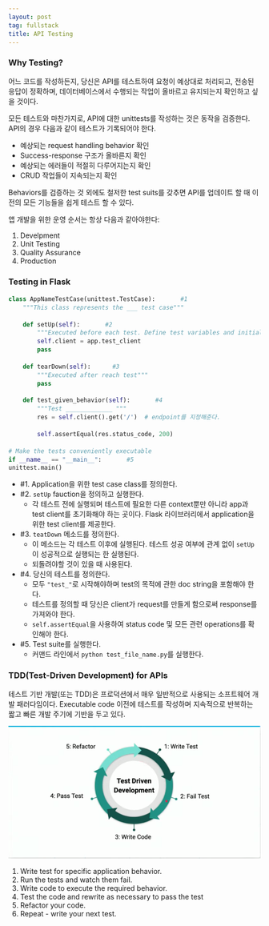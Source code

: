 ```yaml
---
layout: post
tag: fullstack
title: API Testing
---
```


### Why Testing?
어느 코드를 작성하든지, 당신은 API를 테스트하여 요청이 예상대로 처리되고, 전송된 응답이 정확하며, 데이터베이스에서 수행되는 작업이 올바르고 유지되는지 확인하고 싶을 것이다.

모든 테스트와 마찬가지로, API에 대한 unittests를 작성하는 것은 동작을 검증한다. API의 경우 다음과 같이 테스트가 기록되어야 한다.
- 예상되는 request handling behavior 확인
- Success-response 구조가 올바른지 확인
- 예상되는 에러들이 적절히 다루어지는지 확인
- CRUD 작업들이 지속되는지 확인

Behaviors를 검증하는 것 외에도 철저한 test suits를 갖추면 API를 업데이트 할 때 이전의 모든 기능들을 쉽게 테스트 할 수 있다.

앱 개발을 위한 운영 순서는 항상 다음과 같아야한다:
1.  Develpment
2. Unit Testing
3. Quality Assurance
4. Production


### Testing in Flask
```python
class AppNameTestCase(unittest.TestCase):       #1
    """This class represents the ___ test case"""

    def setUp(self):       #2
        """Executed before each test. Define test variables and initialize app."""
        self.client = app.test_client
        pass

    def tearDown(self):      #3
        """Executed after reach test"""
        pass

    def test_given_behavior(self):       #4
        """Test _____________ """
        res = self.client().get('/')  # endpoint를 지정해준다.

        self.assertEqual(res.status_code, 200)

# Make the tests conveniently executable
if __name__ == "__main__":       #5
unittest.main()
```
- #1. Application을 위한 test case class를 정의한다. 
- #2. `setUp` fauction을 정의하고 실행한다.
  - 각 테스트 전에 실행되며 테스트에 필요한 다른 context뿐만 아니라 app과 test client를 초기화해야 하는 곳이다. Flask 라이브러리에서 application을 위한 test client를 제공한다.
- #3. `teatDown` 메소드를 정의한다.
  - 이 메소드는 각 테스트 이후에 실행된다. 테스트 성공 여부에 관계 없이 `setUp`이 성공적으로 실행되는 한 실행된다.
  - 되돌려야할 것이 있을 때 사용된다.
- #4. 당신의 테스트를 정의한다. 
  - 모두 `"test_"`로 시작해야하며 test의 목적에 관한 doc string을 포함해야 한다.
  - 테스트를 정의할 때 당신은 client가 request를 만들게 함으로써 response를 가져와야 한다.
  - `self.assertEqual`을 사용하여 status code 및 모든 관련 operations를 확인해야 한다.
- #5. Test suite를 실행한다.
  - 커맨드 라인에서 `python test_file_name.py`를 실행한다.
  
 ### TDD(Test-Driven Development) for APIs
테스트 기반 개발(또는 TDD)은 프로덕션에서 매우 일반적으로 사용되는 소프트웨어 개발 패러다임이다. Executable code 이전에 테스트를 작성하며 지속적으로 반복하는 짧고 빠른 개발 주기에 기반을 두고 있다.


![TDD.img](/img/tdd.png)

1. Write test for specific application behavior.
2. Run the tests and watch them fail.
3. Write code to execute the required behavior.
4. Test the code and rewrite as necessary to pass the test
4. Refactor your code.
5. Repeat - write your next test.


